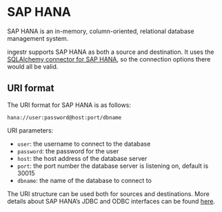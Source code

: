# SAP HANA
SAP HANA is an in-memory, column-oriented, relational database management system.

ingestr supports SAP HANA as both a source and destination. It uses the [SQLAlchemy connector for SAP HANA](https://github.com/SAP/sqlalchemy-hana/), so the connection options there would all be valid.

## URI format
The URI format for SAP HANA is as follows:

```plaintext
hana://user:password@host:port/dbname
```

URI parameters:
- `user`: the username to connect to the database
- `password`: the password for the user
- `host`: the host address of the database server
- `port`: the port number the database server is listening on, default is 30015
- `dbname`: the name of the database to connect to

The URI structure can be used both for sources and destinations. More details about SAP HANA’s JDBC and ODBC interfaces can be found [here](https://github.com/SAP/sqlalchemy-hana/).
